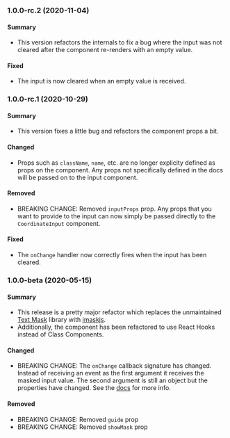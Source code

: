 <a name="1.0.0-rc.2"></a>

### 1.0.0-rc.2 (2020-11-04)

#### Summary

- This version refactors the internals to fix a bug where the input was not cleared after the component re-renders with an empty value.

#### Fixed

- The input is now cleared when an empty value is received.

<a name="1.0.0-rc.1"></a>

### 1.0.0-rc.1 (2020-10-29)

#### Summary

- This version fixes a little bug and refactors the component props a bit.

#### Changed

- Props such as `className`, `name`, etc. are no longer explicity defined as props on the component. Any props not specifically defined in the docs will be passed on to the input component.

#### Removed

- BREAKING CHANGE: Removed `inputProps` prop. Any props that you want to provide to the input can now simply be passed directly to the `CoordinateInput` component.

#### Fixed

- The `onChange` handler now correctly fires when the input has been cleared.

<a name="1.0.0-beta"></a>

### 1.0.0-beta (2020-05-15)

#### Summary

- This release is a pretty major refactor which replaces the unmaintained [Text Mask](https://github.com/text-mask/text-mask) library with [imaskjs](https://github.com/uNmAnNeR/imaskjs).
- Additionally, the component has been refactored to use React Hooks instead of Class Components.

#### Changed

- BREAKING CHANGE: The `onChange` callback signature has changed. Instead of receiving an event as the first argument it receives the masked input value. The second argument is still an object but the properties have changed. See the [docs](https://github.com/nerdstep/react-coordinate-input#onchange) for more info.

#### Removed

- BREAKING CHANGE: Removed `guide` prop
- BREAKING CHANGE: Removed `showMask` prop
